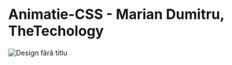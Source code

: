 # Animatie-CSS - Marian Dumitru, TheTechology
![Design fără titlu](https://user-images.githubusercontent.com/110493446/187213023-a4e8d40d-e991-4185-bb70-edb9e71aa84f.gif)
